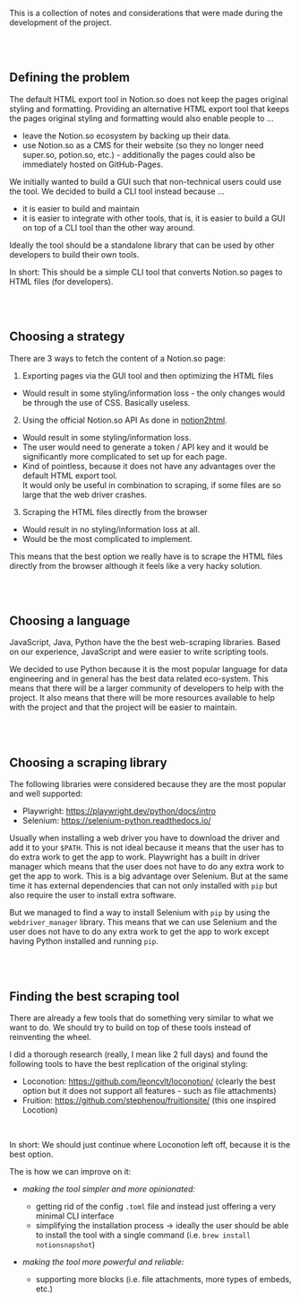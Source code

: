 This is a collection of notes and considerations that were made during the development of the project.

<br><br>

## Defining the problem
The default HTML export tool in Notion.so does not keep the pages original styling and formatting. Providing an alternative HTML export tool that keeps the pages original styling and formatting would also enable people to ...

- leave the Notion.so ecosystem by backing up their data.
- use Notion.so as a CMS for their website (so they no longer need super.so, potion.so, etc.) - additionally the pages could also be immediately hosted on GitHub-Pages.

We initially wanted to build a GUI such that non-technical users could use the tool. We decided to build a CLI tool instead because ...
- it is easier to build and maintain
- it is easier to integrate with other tools, that is, it is easier to build a GUI on top of a CLI tool than the other way around.

Ideally the tool should be a standalone library that can be used by other developers to build their own tools.

In short: This should be a simple CLI tool that converts Notion.so pages to HTML files (for developers).

<br><br>

## Choosing a strategy
There are 3 ways to fetch the content of a Notion.so page:

1. Exporting pages via the GUI tool and then optimizing the HTML files
  - Would result in some styling/information loss - the only changes would be through the use of CSS. Basically useless.
  
2. Using the official Notion.so API
  As done in [notion2html](https://github.com/MerkulovDaniil/notion4ever/tree/main/notion4ever).
  - Would result in some styling/information loss.
  - The user would need to generate a token / API key and it would be significantly more complicated to set up for each page. 
  - Kind of pointless, because it does not have any advantages over the default HTML export tool. <br>
  It would only be useful in combination to scraping, if some files are so large that the web driver crashes.

3. Scraping the HTML files directly from the browser
  - Would result in no styling/information loss at all.
  - Would be the most complicated to implement.

This means that the best option we really have is to scrape the HTML files directly from the browser although it feels like a very hacky solution.

<br><br>

## Choosing a language
JavaScript, Java, Python have the the best web-scraping libraries. Based on our experience, JavaScript and  were easier to write scripting tools.

We decided to use Python because it is the most popular language for data engineering and in general has the best data related eco-system. This means that there will be a larger community of developers to help with the project. It also means that there will be more resources available to help with the project and that the project will be easier to maintain.

<br><br>

## Choosing a scraping library
The following libraries were considered because they are the most popular and well supported:

- Playwright: https://playwright.dev/python/docs/intro
- Selenium: https://selenium-python.readthedocs.io/

Usually when installing a web driver you have to download the driver and add it to your `$PATH`. This is not ideal because it means that the user has to do extra work to get the app to work. Playwright has a built in driver manager which means that the user does not have to do any extra work to get the app to work. This is a big advantage over Selenium. But at the same time it has external dependencies that can not only installed with `pip` but also require the user to install extra software.

But we managed to find a way to install Selenium with `pip` by using the `webdriver_manager` library. This means that we can use Selenium and the user does not have to do any extra work to get the app to work except having Python installed and running `pip`.

<br><br>

## Finding the best scraping tool
There are already a few tools that do something very similar to what we want to do. We should try to build on top of these tools instead of reinventing the wheel.

I did a thorough research (really, I mean like 2 full days) and found the following tools to have the best replication of the original styling:

- Loconotion: https://github.com/leoncvlt/loconotion/ (clearly the best option but it does not support all features - such as file attachments)
- Fruition: https://github.com/stephenou/fruitionsite/ (this one inspired Locotion)

<br>

In short: We should just continue where Loconotion left off, because it is the best option.

The is how we can improve on it:

- _making the tool simpler and more opinionated:_
  - getting rid of the config `.toml` file and instead just offering a very minimal CLI interface
  - simplifying the installation process &rarr; ideally the user should be able to install the tool with a single command (i.e. `brew install notionsnapshot`)

- _making the tool more powerful and reliable:_
  - supporting more blocks (i.e. file attachments, more types of embeds, etc.)

